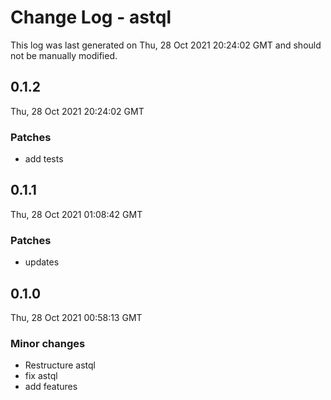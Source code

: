 # Change Log - astql

This log was last generated on Thu, 28 Oct 2021 20:24:02 GMT and should not be manually modified.

## 0.1.2
Thu, 28 Oct 2021 20:24:02 GMT

### Patches

- add tests

## 0.1.1
Thu, 28 Oct 2021 01:08:42 GMT

### Patches

- updates

## 0.1.0
Thu, 28 Oct 2021 00:58:13 GMT

### Minor changes

- Restructure astql
- fix astql
- add features

